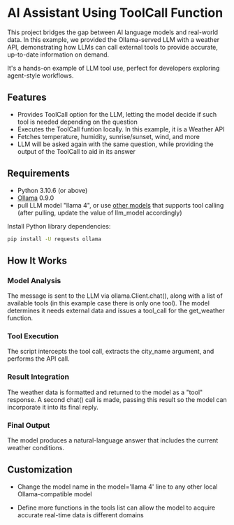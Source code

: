 
# AI Assistant Using ToolCall Function

This project bridges the gap between AI language models and real-world data. In this example, we provided the Ollama-served LLM with a weather API, demonstrating how LLMs can call external tools to provide accurate, up-to-date information on demand. 

It's a hands-on example of LLM tool use, perfect for developers exploring agent-style workflows.


## Features

- Provides ToolCall option for the LLM, letting the model decide if such tool is needed depending on the question
- Executes the ToolCall funtion locally. In this example, it is a Weather API
- Fetches temperature, humidity, sunrise/sunset, wind, and more
- LLM will be asked again with the same question, while providing the output of the ToolCall to aid in its answer


## Requirements

- Python 3.10.6 (or above)
- [Ollama](https://ollama.com) 0.9.0
- pull LLM model "llama 4", or use [other models](https://ollama.com/blog/streaming-tool) that supports tool calling (after pulling, update the value of llm_model accordingly)

Install Python library dependencies:
```bash
pip install -U requests ollama
```


## How It Works

### Model Analysis
The message is sent to the LLM via ollama.Client.chat(), along with a list of available tools (in this example case there is only one tool). The model determines it needs external data and issues a tool_call for the get_weather function.

### Tool Execution
The script intercepts the tool call, extracts the city_name argument, and performs the API call. 

### Result Integration
The weather data is formatted and returned to the model as a "tool" response. A second chat() call is made, passing this result so the model can incorporate it into its final reply.

### Final Output
The model produces a natural-language answer that includes the current weather conditions. 

## Customization

- Change the model name in the model='llama 4' line to any other local Ollama-compatible model

- Define more functions in the tools list can allow the model to acquire accurate real-time data is different domains








